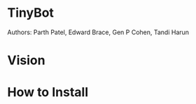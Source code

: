 # TinyBot
Authors:  Parth Patel, Edward Brace, Gen P Cohen, Tandi Harun 

# Vision

# How to Install


